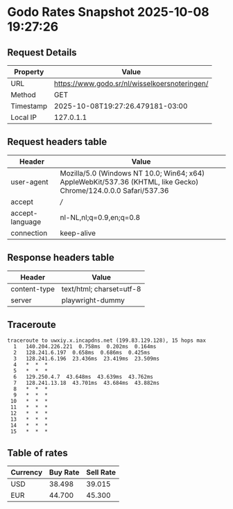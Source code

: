 # Godo Rates Snapshot 2025-10-08 19:27:26
## Request Details

| Property | Value |
|----------|-------|
| URL | https://www.godo.sr/nl/wisselkoersnoteringen/ |
| Method | GET |
| Timestamp | 2025-10-08T19:27:26.479181-03:00 |
| Local IP | 127.0.1.1 |
    
## Request headers table

| Header | Value |
|--------|-------|
| user-agent | Mozilla/5.0 (Windows NT 10.0; Win64; x64) AppleWebKit/537.36 (KHTML, like Gecko) Chrome/124.0.0.0 Safari/537.36 |
| accept | */* |
| accept-language | nl-NL,nl;q=0.9,en;q=0.8 |
| connection | keep-alive |

    
## Response headers table
| Header | Value |
|--------|-------|
| content-type | text/html; charset=utf-8 |
| server | playwright-dummy |

## Traceroute 

```
traceroute to uwxiy.x.incapdns.net (199.83.129.128), 15 hops max
  1   140.204.226.221  0.758ms  0.202ms  0.164ms 
  2   128.241.6.197  0.658ms  0.686ms  0.425ms 
  3   128.241.6.196  23.436ms  23.419ms  23.509ms 
  4   *  *  * 
  5   *  *  * 
  6   129.250.4.7  43.648ms  43.639ms  43.762ms 
  7   128.241.13.18  43.701ms  43.684ms  43.882ms 
  8   *  *  * 
  9   *  *  * 
 10   *  *  * 
 11   *  *  * 
 12   *  *  * 
 13   *  *  * 
 14   *  *  * 
 15   *  *  * 

```


## Table of rates

| Currency | Buy Rate | Sell Rate |
|----------|----------|-----------|
| USD | 38.498 | 39.015 |
| EUR | 44.700 | 45.300 |
